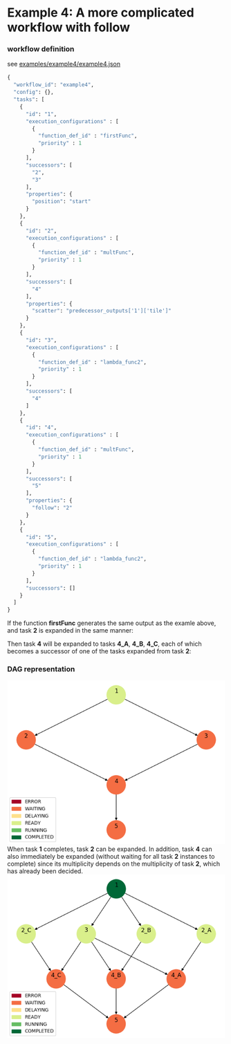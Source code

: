 #  Example 4: A more complicated workflow with follow

### workflow definition
see  [examples/example4/example4.json](examples/example4/example4.json)

```python
{
  "workflow_id": "example4",
  "config": {},
  "tasks": [
    {
      "id": "1",
      "execution_configurations" : [
        {
          "function_def_id" : "firstFunc",
          "priority" : 1
        }
      ],
      "successors": [
        "2",
        "3"
      ],
      "properties": {
        "position": "start"
      }
    },
    {
      "id": "2",
      "execution_configurations" : [
        {
          "function_def_id" : "multFunc",
          "priority" : 1
        }
      ],
      "successors": [
        "4"
      ],
      "properties": {
        "scatter": "predecessor_outputs['1']['tile']"
      }
    },
    {
      "id": "3",
      "execution_configurations" : [
        {
          "function_def_id" : "lambda_func2",
          "priority" : 1
        }
      ],
      "successors": [
        "4"
      ]
    },
    {
      "id": "4",
      "execution_configurations" : [
        {
          "function_def_id" : "multFunc",
          "priority" : 1
        }
      ],
      "successors": [
        "5"
      ],
      "properties": {
        "follow": "2"
      }
    },
    {
      "id": "5",
      "execution_configurations" : [
        {
          "function_def_id" : "lambda_func2",
          "priority" : 1
        }
      ],
      "successors": []
    }
  ]
}

```


If the function **firstFunc** generates the same output as the examle above, and task **2** is expanded in the same manner:

Then task **4** will be expanded to tasks **4_A**, **4_B**, **4_C**, each of which becomes a successor of one of the tasks expanded from task **2**:


### DAG representation
![Example 4A](/img/sweep/example_wf_DAG_follow2_A.png)
When task **1** completes, task **2** can be expanded. In addition, task **4** can also immediately be expanded (without waiting for all task **2** instances to complete) since its multiplicity depends on the multiplicity of task **2**, which has already been decided.
![Example 4B](/img/sweep/example_wf_DAG_follow2_B.png)